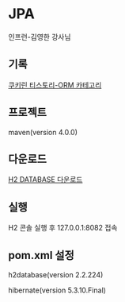 # JPA 
인프런-김영한 강사님 

## 기록
[쿠키린 티스토리-ORM 카테고리](https://hyeonddobbi.tistory.com/category/%E2%97%86%20ORM)

## 프로젝트  
maven(version 4.0.0)

## 다운로드
[H2 DATABASE 다운로드](https://www.h2database.com/html/main.html)

## 실행
H2 콘솔 실행 후 127.0.0.1:8082 접속 

## pom.xml 설정
h2database(version 2.2.224)

hibernate(version 5.3.10.Final)
